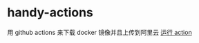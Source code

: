 # handy-actions
用 github actions 来下载 docker 镜像并且上传到阿里云
[运行 action](https://github.com/Oneflow-Inc/handy-actions/actions?query=workflow%3A%22Dowload+docker+img+and+upload+to+Aliyun%22)

